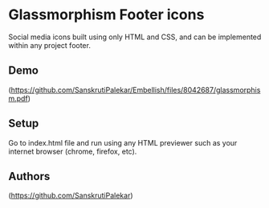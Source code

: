 # Glassmorphism Footer icons

Social media icons built using only HTML and CSS, and can be implemented within any project footer.

## Demo

(https://github.com/SanskrutiPalekar/Embellish/files/8042687/glassmorphism.pdf)

## Setup

Go to index.html file and run using any HTML previewer such as your internet browser (chrome, firefox, etc).

## Authors

(https://github.com/SanskrutiPalekar)
